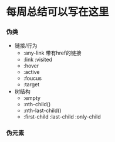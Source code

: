 # 每周总结可以写在这里

### 伪类

- 链接/行为
  - :any-link 带有href的链接
  - :link :visited
  - :hover
  - :active
  - :foucus
  - :target
- 树结构
  - :empty
  - :nth-child()
  - :nth-last-child()
  - :first-child :last-child :only-child

### 伪元素